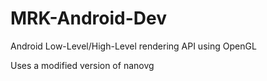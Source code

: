 # MRK-Android-Dev
Android Low-Level/High-Level rendering API using OpenGL

Uses a modified version of nanovg
